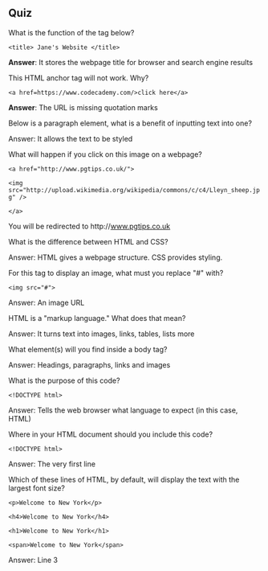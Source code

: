 ## Quiz

What is the function of the tag below?

`<title> Jane's Website </title>`

**Answer**: It stores the webpage title for browser and search engine results

This HTML anchor tag will not work. Why?

`<a href=https://www.codecademy.com/>click here</a>`

**Answer**: The URL is missing quotation marks

Below is a paragraph element, what is a benefit of inputting text into one?

Answer: It allows the text to be styled

What will happen if you click on this image on a webpage?

`<a href="http://www.pgtips.co.uk/">`

`<img src="http://upload.wikimedia.org/wikipedia/commons/c/c4/Lleyn_sheep.jpg" />`

`</a>`

You will be redirected to http:\/\/www.pgtips.co.uk

What is the difference between HTML and CSS?

Answer: HTML gives a webpage structure. CSS provides styling.

For this tag to display an image, what must you replace "\#" with?

`<img src="#">`

Answer: An image URL

HTML is a "markup language." What does that mean?

Answer: It turns text into images, links, tables, lists more

What element\(s\) will you find inside a body tag?

Answer: Headings, paragraphs, links and images

What is the purpose of this code?

`<!DOCTYPE html>`

Answer: Tells the web browser what language to expect \(in this case, HTML\)

Where in your HTML document should you include this code?

`<!DOCTYPE html>`

Answer: The very first line

Which of these lines of HTML, by default, will display the text with the largest font size?

```
<p>Welcome to New York</p>
```

```
<h4>Welcome to New York</h4>
```

```
<h1>Welcome to New York</h1>
```

```
<span>Welcome to New York</span>
```

Answer: Line 3

